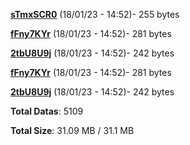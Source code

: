 [**sTmxSCR0**](/data/sTmxSCR0.txt) (18/01/23 - 14:52)- 255 bytes

[**fFny7KYr**](/data/fFny7KYr.txt) (18/01/23 - 14:52)- 281 bytes

[**2tbU8U9j**](/data/2tbU8U9j.txt) (18/01/23 - 14:52)- 242 bytes

[**fFny7KYr**](/data/fFny7KYr.txt) (18/01/23 - 14:52)- 281 bytes

[**2tbU8U9j**](/data/2tbU8U9j.txt) (18/01/23 - 14:52)- 242 bytes

**Total Datas**: 5109

**Total Size**: 31.09 MB / 31.1 MB